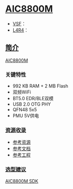 ﻿# [AIC8800M](https://docs.soc.xin/AIC8800M)

* [VSF](https://www.hpmicro.com/)：
* [L4R4](https://github.com/SoCXin/Level)：


## [简介](https://docs.soc.xin/AIC8800M)

[AIC8800M](https://github.com/SoCXin/AIC8800M)

### 关键特性

* 992 KB RAM + 2 MB Flash
* 双频WiFi
* BT5.0 EDR/BLE双模
* USB 2.0 OTG PHY
* QFN48 5x5
* PMU 5V供电

### [资源收录](https://github.com/SoCXin/AIC8800M)

* [参考资源](src/)
* [参考文档](docs/)
* [参考工程](project/)


### [选型建议](https://github.com/SoCXin)

[AIC8800M SDK](https://github.com/vsfteam/AIC8800M_SDK_vsf)
